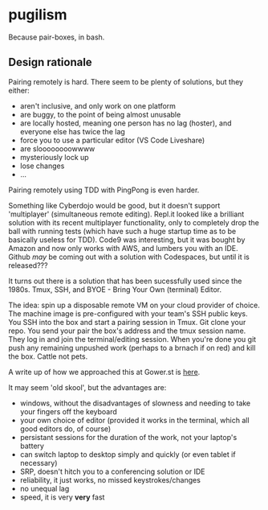 # pugilism
Because pair-boxes, in bash.

## Design rationale

Pairing remotely is hard. There seem to be plenty of solutions, but they either:

* aren't inclusive, and only work on one platform
* are buggy, to the point of being almost unusable
* are locally hosted, meaning one person has no lag (hoster), and everyone else has twice the lag
* force you to use a particular editor (VS Code Liveshare)
* are sloooooooowwww
* mysteriously lock up
* lose changes
* ...

Pairing remotely using TDD with PingPong is even harder.

Something like Cyberdojo would be good, but it doesn't support 'multiplayer' (simultaneous remote editing). Repl.it looked like a brilliant solution with its recent multiplayer functionality, only to completely drop the ball with running tests (which have such a huge startup time as to be basically useless for TDD). Code9 was interesting, but it was bought by Amazon and now only works with AWS, and lumbers you with an IDE. Github _may_ be coming out with a solution with Codespaces, but until it is released???

It turns out there is a solution that has been sucessfully used since the 1980s. Tmux, SSH, and BYOE - Bring Your Own (terminal) Editor.

The idea: spin up a disposable remote VM on your cloud provider of choice. The machine image is pre-configured with your team's SSH public keys. You SSH into the box and start a pairing session in Tmux. Git clone your repo. You send your pair the box's address and the tmux session name. They log in and join the terminal/editing session. When you're done you git push any remaining unpushed work (perhaps to a brnach if on red) and kill the box. Cattle not pets.

A write up of how we approached this at Gower.st is [here](https://gower.st/articles/how-we-pair-using-aws-tmux-vim-and-emacs/).

It may seem 'old skool', but the advantages are:

* windows, without the disadvantages of slowness and needing to take your fingers off the keyboard
* your own choice of editor (provided it works in the terminal, which all good editors do, of course)
* persistant sessions for the duration of the work, not your laptop's battery
* can switch laptop to desktop simply and quickly (or even tablet if necessary)
* SRP, doesn't hitch you to a conferencing solution or IDE
* reliability, it just works, no missed keystrokes/changes
* no unequal lag
* speed, it is very **very** fast
